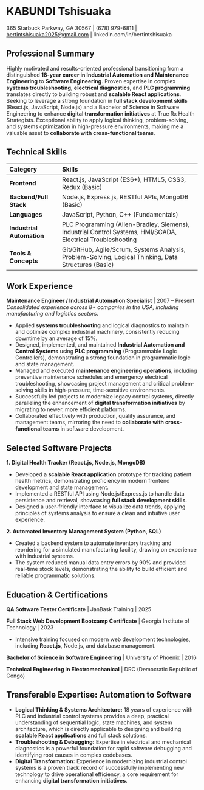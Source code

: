 # KABUNDI Tshisuaka
365 Starbuck Parkway, GA 30567 | (678) 979-6811 | bertintshisuaka2025@gmail.com | linkedin.com/in/bertintshisuaka

## Professional Summary
Highly motivated and results-oriented professional transitioning from a distinguished **18-year career in Industrial Automation and Maintenance Engineering** to **Software Engineering**. Proven expertise in complex **systems troubleshooting**, **electrical diagnostics**, and **PLC programming** translates directly to building robust and **scalable React applications**. Seeking to leverage a strong foundation in **full stack development skills** (React.js, JavaScript, Node.js) and a Bachelor of Science in Software Engineering to enhance **digital transformation initiatives** at True Rx Health Strategists. Exceptional ability to apply logical thinking, problem-solving, and systems optimization in high-pressure environments, making me a valuable asset to **collaborate with cross-functional teams**.

## Technical Skills
| Category | Skills |
| :--- | :--- |
| **Frontend** | React.js, JavaScript (ES6+), HTML5, CSS3, Redux (Basic) |
| **Backend/Full Stack** | Node.js, Express.js, RESTful APIs, MongoDB (Basic) |
| **Languages** | JavaScript, Python, C++ (Fundamentals) |
| **Industrial Automation** | PLC Programming (Allen-Bradley, Siemens), Industrial Control Systems, HMI/SCADA, Electrical Troubleshooting |
| **Tools & Concepts** | Git/GitHub, Agile/Scrum, Systems Analysis, Problem-Solving, Logical Thinking, Data Structures (Basic) |

## Work Experience
**Maintenance Engineer / Industrial Automation Specialist** | 2007 – Present
*Consolidated experience across 8+ companies in the USA, including manufacturing and logistics sectors.*

*   Applied **systems troubleshooting** and logical diagnostics to maintain and optimize complex industrial machinery, consistently reducing downtime by an average of 15%.
*   Designed, implemented, and maintained **Industrial Automation and Control Systems** using **PLC programming** (Programmable Logic Controllers), demonstrating a strong foundation in programmatic logic and state management.
*   Managed and executed **maintenance engineering operations**, including preventive maintenance schedules and emergency electrical troubleshooting, showcasing project management and critical problem-solving skills in high-pressure, time-sensitive environments.
*   Successfully led projects to modernize legacy control systems, directly paralleling the enhancement of **digital transformation initiatives** by migrating to newer, more efficient platforms.
*   Collaborated effectively with production, quality assurance, and management teams, mirroring the need to **collaborate with cross-functional teams** in software development.

## Selected Software Projects
**1. Digital Health Tracker (React.js, Node.js, MongoDB)**
*   Developed a **scalable React application** prototype for tracking patient health metrics, demonstrating proficiency in modern frontend development and state management.
*   Implemented a RESTful API using Node.js/Express.js to handle data persistence and retrieval, showcasing **full stack development skills**.
*   Designed a user-friendly interface to visualize data trends, applying principles of systems analysis to ensure a clean and intuitive user experience.

**2. Automated Inventory Management System (Python, SQL)**
*   Created a backend system to automate inventory tracking and reordering for a simulated manufacturing facility, drawing on experience with industrial systems.
*   The system reduced manual data entry errors by 90% and provided real-time stock levels, demonstrating the ability to build efficient and reliable programmatic solutions.

## Education & Certifications
**QA Software Tester Certificate** | JanBask Training | 2025

**Full Stack Web Development Bootcamp Certificate** | Georgia Institute of Technology | 2023
*   Intensive training focused on modern web development technologies, including **React.js**, Node.js, and database management.

**Bachelor of Science in Software Engineering** | University of Phoenix | 2016

**Technical Engineering in Electromechanical** | DRC (Democratic Republic of Congo)

## Transferable Expertise: Automation to Software
*   **Logical Thinking & Systems Architecture:** 18 years of experience with PLC and industrial control systems provides a deep, practical understanding of sequential logic, state machines, and system architecture, which is directly applicable to designing and building **scalable React applications** and full stack solutions.
*   **Troubleshooting & Debugging:** Expertise in electrical and mechanical diagnostics is a powerful foundation for rapid software debugging and identifying root causes in complex codebases.
*   **Digital Transformation:** Experience in modernizing industrial control systems is a proven track record of successfully implementing new technology to drive operational efficiency, a core requirement for enhancing **digital transformation initiatives**.